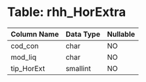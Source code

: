 # Table: rhh_HorExtra

| Column Name | Data Type | Nullable |
|-------------|-----------|----------|
| cod_con | char | NO |
| mod_liq | char | NO |
| tip_HorExt | smallint | NO |
